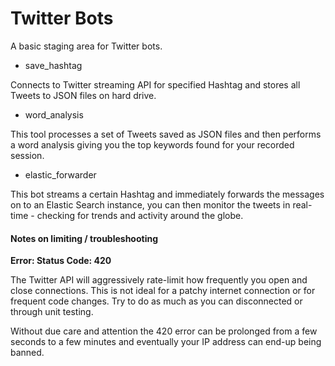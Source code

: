 Twitter Bots
============

A basic staging area for Twitter bots.

* save_hashtag

Connects to Twitter streaming API for specified Hashtag and stores all Tweets to JSON files on hard drive.

* word_analysis

This tool processes a set of Tweets saved as JSON files and then performs a word analysis giving you the top keywords found for your recorded session.

* elastic_forwarder

This bot streams a certain Hashtag and immediately forwards the messages on to an Elastic Search instance, you can then monitor the tweets in real-time - checking for trends and activity around the globe.

#### Notes on limiting / troubleshooting

**Error: Status Code: 420**

The Twitter API will aggressively rate-limit how frequently you open and close connections. This is not ideal for a patchy internet connection or for frequent code changes. Try to do as much as you can disconnected or through unit testing.

Without due care and attention the 420 error can be prolonged from a few seconds to a few minutes and eventually your IP address can end-up being banned.

